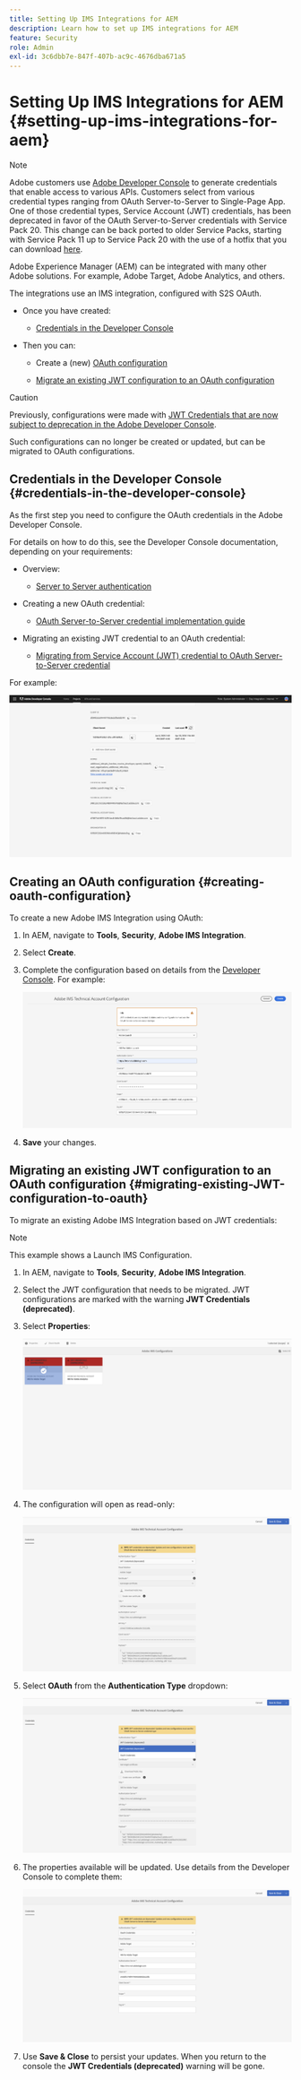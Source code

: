 ```yaml
---
title: Setting Up IMS Integrations for AEM
description: Learn how to set up IMS integrations for AEM
feature: Security
role: Admin
exl-id: 3c6dbb7e-847f-407b-ac9c-4676dba671a5
---
```

# Setting Up IMS Integrations for AEM {#setting-up-ims-integrations-for-aem}


>[!NOTE]
>
>Adobe customers use [Adobe Developer Console](https://developer.adobe.com/console) to generate credentials that enable access to various APIs. Customers select from various credential types ranging from OAuth Server-to-Server to Single-Page App. One of those credential types, Service Account (JWT) credentials, has been deprecated in favor of the OAuth Server-to-Server credentials with Service Pack 20. This change can be back ported to older Service Packs, starting with Service Pack 11 up to Service Pack 20 with the use of a hotfix that you can download [here](https://experience.adobe.com/#/downloads/content/software-distribution/en/aem.html?package=/content/software-distribution/en/details.html/content/dam/aem/public/adobe/packages/cq650/hotfix/ims-jwt-compatibility-package-6.5-1.0.zip). 

Adobe Experience Manager (AEM) can be integrated with many other Adobe solutions. For example, Adobe Target, Adobe Analytics, and others. 

The integrations use an IMS integration, configured with S2S OAuth.

* Once you have created:

  * [Credentials in the Developer Console](#credentials-in-the-developer-console) 

* Then you can:

  * Create a (new) [OAuth configuration](#creating-oauth-configuration)

  * [Migrate an existing JWT configuration to an OAuth configuration](#migrating-existing-JWT-configuration-to-oauth)

>[!CAUTION]
>
>Previously, configurations were made with [JWT Credentials that are now subject to deprecation in the Adobe Developer Console](/help/sites-administering/jwt-credentials-deprecation-in-adobe-developer-console.md).
>
>Such configurations can no longer be created or updated, but can be migrated to OAuth configurations. 

## Credentials in the Developer Console {#credentials-in-the-developer-console}

As the first step you need to configure the OAuth credentials in the Adobe Developer Console. 

For details on how to do this, see the Developer Console documentation, depending on your requirements:

* Overview:

  * [Server to Server authentication](https://developer.adobe.com/developer-console/docs/guides/authentication/ServerToServerAuthentication/)

* Creating a new OAuth credential:

  * [OAuth Server-to-Server credential implementation guide](https://developer.adobe.com/developer-console/docs/guides/authentication/ServerToServerAuthentication/implementation/)

* Migrating an existing JWT credential to an OAuth credential:

  * [Migrating from Service Account (JWT) credential to OAuth Server-to-Server credential](https://developer.adobe.com/developer-console/docs/guides/authentication/ServerToServerAuthentication/migration/)

For example:

![OAuth Credential in the Developer Console](assets/ims-configuration-developer-console.png)

## Creating an OAuth configuration {#creating-oauth-configuration}

To create a new Adobe IMS Integration using OAuth:

1. In AEM, navigate to **Tools**, **Security**, **Adobe IMS Integration**.

1. Select **Create**.

1. Complete the configuration based on details from the [Developer Console](https://developer.adobe.com/developer-console/docs/guides/authentication/ServerToServerAuthentication/implementation/). For example:

   ![Create OAuth Configuration](assets/ims-create-oauth-configuration.png)

1. **Save** your changes.

## Migrating an existing JWT configuration to an OAuth configuration {#migrating-existing-JWT-configuration-to-oauth}

To migrate an existing Adobe IMS Integration based on JWT credentials:

>[!NOTE]
>
>This example shows a Launch IMS Configuration.

1. In AEM, navigate to **Tools**, **Security**, **Adobe IMS Integration**.

1. Select the JWT configuration that needs to be migrated. JWT configurations are marked with the warning **JWT Credentials (deprecated)**.

1. Select **Properties**:

   ![Select JWT Configuration](assets/ims-migrate-jwt-select-configuration.png)

1. The configuration will open as read-only:

   ![Configuration Properties - Read-only](assets/ims-migrate-jwt-properties-read-only.png)

1. Select **OAuth** from the **Authentication Type** dropdown:

   ![Select Authentication Type](assets/ims-migrate-jwt-authentication-type.png)

1. The properties available will be updated. Use details from the Developer Console to complete them:

   ![Complete OAuth details](assets/ims-migrate-jwt-complete-oauth-details.png)

1. Use **Save & Close** to persist your updates. 
   When you return to the console the **JWT Credentials (deprecated)** warning will be gone.
